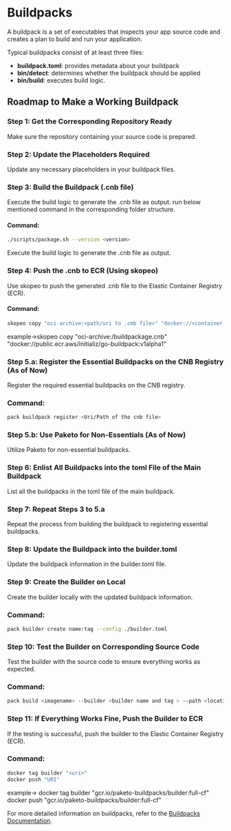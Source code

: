 # Buildpacks

A buildpack is a set of executables that inspects your app source code and creates a plan to build and run your application.

Typical buildpacks consist of at least three files:

- **buildpack.toml**: provides metadata about your buildpack
- **bin/detect**: determines whether the buildpack should be applied
- **bin/build**: executes build logic.

## Roadmap to Make a Working Buildpack

### Step 1: Get the Corresponding Repository Ready
Make sure the repository containing your source code is prepared.

### Step 2: Update the Placeholders Required
Update any necessary placeholders in your buildpack files.

### Step 3: Build the Buildpack (.cnb file)

Execute the build logic to generate the .cnb file as output.
run below mentioned command in the corresponding folder structure.
#### Command:
```bash
./scripts/package.sh --version <version>
```

Execute the build logic to generate the .cnb file as output.

### Step 4: Push the .cnb to ECR (Using skopeo)

Use skopeo to push the generated .cnb file to the Elastic Container Registry (ECR).

#### Command:
```bash
skopeo copy "oci-archive:<path/uri to .cmb file>" "docker://<container registry link>"
```
example->skopeo copy "oci-archive:/buildpackage.cnb" "docker://public.ecr.aws/initializ/go-buildpack:v1alpha1"


### Step 5.a: Register the Essential Buildpacks on the CNB Registry (As of Now)
Register the required essential buildpacks on the CNB registry.

### Command:
```bash
pack buildpack register <Uri/Path of the cnb file>
```
### Step 5.b: Use Paketo for Non-Essentials (As of Now)
Utilize Paketo for non-essential buildpacks.

### Step 6: Enlist All Buildpacks into the toml File of the Main Buildpack
List all the buildpacks in the toml file of the main buildpack.

### Step 7: Repeat Steps 3 to 5.a
Repeat the process from building the buildpack to registering essential buildpacks.

### Step 8: Update the Buildpack into the builder.toml
Update the buildpack information in the builder.toml file.

### Step 9: Create the Builder on Local
Create the builder locally with the updated buildpack information.
### Command:
```bash
pack builder create name:tag --config ./builder.toml
```
### Step 10: Test the Builder on Corresponding Source Code
Test the builder with the source code to ensure everything works as expected.
### Command:
```bash
pack build <imagename> --builder <builder name and tag > --path <location of source file>
```
### Step 11: If Everything Works Fine, Push the Builder to ECR
If the testing is successful, push the builder to the Elastic Container Registry (ECR).
### Command:
```bash
docker tag builder "<uri>"
docker push "URI"
```
example-> docker tag builder "gcr.io/paketo-buildpacks/builder:full-cf" 
          docker push "gcr.io/paketo-buildpacks/builder:full-cf"

For more detailed information on buildpacks, refer to the [Buildpacks Documentation](https://buildpacks.io/docs/).
